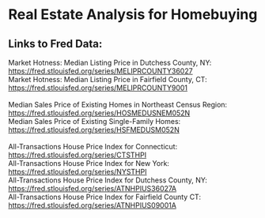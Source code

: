# Real Estate Analysis for Homebuying

## Links to Fred Data: <br>
 
Market Hotness: Median Listing Price in Dutchess County, NY: https://fred.stlouisfed.org/series/MELIPRCOUNTY36027 <br>
Market Hotness: Median Listing Price in Fairfield County, CT: https://fred.stlouisfed.org/series/MELIPRCOUNTY9001 <br>
<br>
Median Sales Price of Existing Homes in Northeast Census Region: https://fred.stlouisfed.org/series/HOSMEDUSNEM052N <br>
Median Sales Price of Existing Single-Family Homes: https://fred.stlouisfed.org/series/HSFMEDUSM052N <br>
<br>
All-Transactions House Price Index for Connecticut: https://fred.stlouisfed.org/series/CTSTHPI <br>
All-Transactions House Price Index for New York: https://fred.stlouisfed.org/series/NYSTHPI <br>
All-Transactions House Price Index for Dutchess County, NY: https://fred.stlouisfed.org/series/ATNHPIUS36027A <br>
All-Transactions House Price Index for Fairfield County CT: https://fred.stlouisfed.org/series/ATNHPIUS09001A <br>
